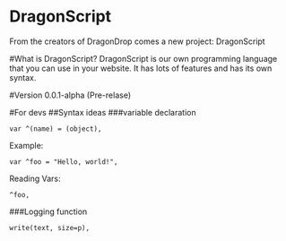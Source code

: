 # DragonScript
From the creators of DragonDrop comes a new project: DragonScript

#What is DragonScript?
DragonScript is our own programming language that you can use in your website. It has lots of features and has its own syntax.

#Version
0.0.1-alpha (Pre-relase)

#For devs
##Syntax ideas
###variable declaration

    var ^(name) = (object),

Example:

    var ^foo = "Hello, world!",

Reading Vars:

    ^foo,

###Logging function

    write(text, size=p),

